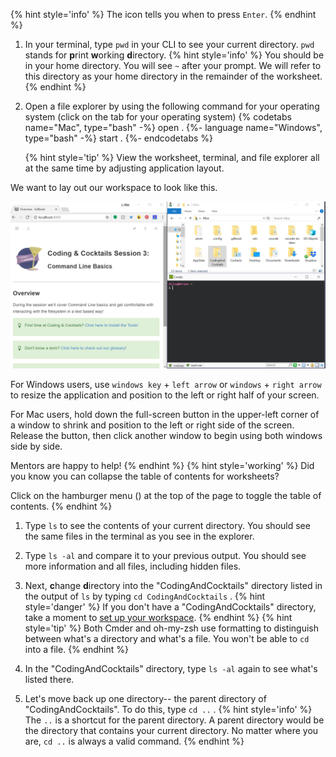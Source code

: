 {% hint style='info' %}
The <i class="fa fa-share fa-rotate-180"></i> icon tells you when to press `Enter`.
{% endhint %}

1. In your terminal, type `pwd` <i class="fa fa-share fa-rotate-180"></i> in your CLI to see your current directory. `pwd` stands for **p**rint **w**orking **d**irectory. 
   {% hint style='info' %}
You should be in your home directory. You will see `~` after your prompt. We will refer to this directory as your home directory in the remainder of the worksheet.
    {% endhint %}

1. Open a file explorer by using the following command for your operating system (click on the tab for your operating system)
    {% codetabs name="Mac", type="bash" -%} 
    open .
    {%- language name="Windows", type="bash" -%} 
    start .
    {%- endcodetabs %}

    {% hint style='tip' %}
View the worksheet, terminal, and file explorer all at the same time by adjusting application layout. 

We want to lay out our workspace to look like this.

![](images/desktop.png)

For Windows users, use `windows key` + `left arrow` or `windows` + `right arrow` to resize the application and position to the left or right half of your screen.

For Mac users, hold down the full-screen button in the upper-left corner of a window to shrink and position to the left or right side of the screen. Release the button, then click another window to begin using both windows side by side.

Mentors are happy to help!
   {% endhint %}
   {% hint style='working' %}
Did you know you can collapse the table of contents for worksheets?

Click on the hamburger menu (<i class="fa fa-bars" aria-hidden="true"></i>) at the top of the page to toggle the table of contents.
   {% endhint %}

1. Type `ls` <i class="fa fa-share fa-rotate-180"></i> to see the contents of your current directory. You should see the same files in the terminal as you see in the explorer.

1. Type `ls -al` <i class="fa fa-share fa-rotate-180"></i> and compare it to your previous output.  You should see more information and all files, including hidden files.

1. Next, **c**hange **d**irectory into the "CodingAndCocktails" directory listed in the output of `ls` by typing `cd CodingAndCocktails` <i class="fa fa-share fa-rotate-180"></i>.
   {% hint style='danger' %}
If you don't have a "CodingAndCocktails" directory, take a moment to [set up your workspace](/setup).
   {% endhint %} 
   {% hint style='tip' %}
Both Cmder and oh-my-zsh use formatting to distinguish between what's a directory and what's a file. You won't be able to `cd` into a file.
   {% endhint %}

1. In the "CodingAndCocktails" directory, type `ls -al` <i class="fa fa-share fa-rotate-180"></i> again to see what's listed there.

1. Let's move back up one directory-- the parent directory of "CodingAndCocktails". To do this, type `cd ..` <i class="fa fa-share fa-rotate-180"></i>.
    {% hint style='info' %}
The `..` is a shortcut for the parent directory. A parent directory would be the directory that contains your current directory. No matter where you are, `cd ..` is always a valid command.
    {% endhint %}
